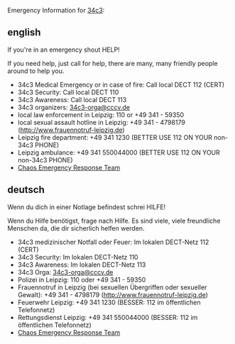 Emergency Information for [34c3][0]:


## english

If you're in an emergency shout HELP!

If you need help, just call for help, there are many, many friendly people around to help you.

* 34c3 Medical Emergency or in case of fire: Call local DECT 112 (CERT)
* 34c3 Security: Call local DECT 110
* 34c3 Awareness: Call local DECT 113
* 34c3 organizers: 34c3-orga@cccv.de
* local law enforcement in Leipzig: 110 or +49 341 - 59350
* local sexual assault hotline in Leipzig: +49 341 - 4798179 (http://www.frauennotruf-leipzig.de)
* Leipzig fire department: +49 341 1230 (BETTER USE 112 ON YOUR non-34c3 PHONE)
* Leipzig ambulance: +49 341 550044000 (BETTER USE 112 ON YOUR non-34c3 PHONE)
* [Chaos Emergency Response Team](https://cert.ccc.de/)

## deutsch

Wenn du dich in einer Notlage befindest schrei HILFE!

Wenn du Hilfe benötigst, frage nach Hilfe. Es sind viele, viele freundliche Menschen da, die dir sicherlich helfen werden.

* 34c3 medizinischer Notfall oder Feuer: Im lokalen DECT-Netz 112 (CERT)
* 34c3 Security: Im lokalen DECT-Netz 110
* 34c3 Awareness: Im lokalen DECT-Netz 113
* 34c3 Orga: 34c3-orga@cccv.de
* Polizei in Leipzig: 110 oder +49 341 - 59350
* Frauennotruf in Leipzig (bei sexuellen Übergriffen oder sexueller Gewalt): +49 341 - 4798179 (http://www.frauennotruf-leipzig.de)
* Feuerwehr Leipzig: +49 341 1230 (BESSER: 112 im öffentlichen Telefonnetz)
* Rettungsdienst Leipzig: +49 341 550044000 (BESSER: 112 im öffentlichen Telefonnetz)
* [Chaos Emergency Response Team](https://cert.ccc.de/)

[0]:http://events.ccc.de/category/34c3/ "34c3 Event Blog"
